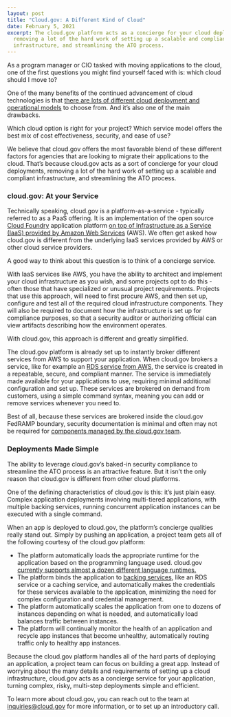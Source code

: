 ```yaml
---
layout: post
title: "Cloud.gov: A Different Kind of Cloud"
date: February 5, 2021
excerpt: The cloud.gov platform acts as a concierge for your cloud deployments,
  removing a lot of the hard work of setting up a scalable and compliant
  infrastructure, and streamlining the ATO process.
---
```

As a program manager or CIO tasked with moving applications to the cloud, one of the first questions you might find yourself faced with is: which cloud should I move to?

One of the many benefits of the continued advancement of cloud technologies is that [there are lots of different cloud deployment and operational models](https://bluexp.netapp.com/blog/cvo-blg-cloud-computing-deployment-models-and-architectures) to choose from. And it’s also one of the main drawbacks. 

Which cloud option is right for your project? Which service model offers the best mix of cost effectiveness, security, and ease of use? 

We believe that cloud.gov offers the most favorable blend of these different factors for agencies that are looking to migrate their applications to the cloud. That’s because cloud.gov acts as a sort of concierge for your cloud deployments, removing a lot of the hard work of setting up a scalable and compliant infrastructure, and streamlining the ATO process.

### cloud.gov: At your Service

Technically speaking, cloud.gov is a platform-as-a-service - typically referred to as a PaaS offering. It is an implementation of the open source [Cloud Foundry](https://www.cloudfoundry.org/) application platform [on top of Infrastructure as a Service (IaaS) provided by Amazon Web Services](https://cloud.gov/docs/technology/iaas/) (AWS). We often get asked how cloud.gov is different from the underlying IaaS services provided by AWS or other cloud service providers.

A good way to think about this question is to think of a concierge service.

With IaaS services like AWS, you have the ability to architect and implement your cloud infrastructure as you wish, and some projects opt to do this - often those that have specialized or unusual project requirements. Projects that use this approach, will need to first procure AWS, and then set up, configure and test all of the required cloud infrastructure components. They will also be required to document how the infrastructure is set up for compliance purposes, so that a security auditor or authorizing official can view artifacts describing how the environment operates.

With cloud.gov, this approach is different and greatly simplified. 

The cloud.gov platform is already set up to instantly broker different services from AWS to support your application. When cloud.gov brokers a service, like for example an [RDS service from AWS](https://aws.amazon.com/rds/), the service is created in a repeatable, secure, and compliant manner. The service is immediately made available for your applications to use, requiring minimal additional configuration and set up. These services are brokered on demand from customers, using a simple command syntax, meaning you can add or remove services whenever you need to.

Best of all, because these services are brokered inside the cloud.gov FedRAMP boundary, security documentation is minimal and often may not be required for [components managed by the cloud.gov team](https://cloud.gov/docs/overview/fedramp-tracker/#how-you-can-use-this-p-ato).

### Deployments Made Simple

The ability to leverage cloud.gov’s baked-in security compliance to streamline the ATO process is an attractive feature. But it isn’t the only reason that cloud.gov is different from other cloud platforms.

One of the defining characteristics of cloud.gov is this: it’s just plain easy. Complex application deployments involving multi-tiered applications, with multiple backing services, running concurrent application instances can be executed with a single command.

When an app is deployed to cloud.gov, the platform’s concierge qualities really stand out. Simply by pushing an application, a project team gets all of the following courtesy of the cloud.gov platform:

* The platform automatically loads the appropriate runtime for the application based on the programming language used. cloud.gov [currently supports almost a dozen different language runtimes.](https://cloud.gov/docs/overview/portfolio-analysis/)
* The platform binds the application to [backing services](https://cloud.gov/docs/services/intro/), like an RDS service or a caching service, and automatically makes the credentials for these services available to the application, minimizing the need for complex configuration and credential management.
* The platform automatically scales the application from one to dozens of instances depending on what is needed, and automatically load balances traffic between instances. 
* The platform will continually monitor the health of an application and recycle app instances that become unhealthy, automatically routing traffic only to healthy app instances.

Because the cloud.gov platform handles all of the hard parts of deploying an application, a project team can focus on building a great app. Instead of worrying about the many details and requirements of setting up a cloud infrastructure, cloud.gov acts as a concierge service for your application, turning complex, risky, multi-step deployments simple and efficient.

To learn more about cloud.gov, you can reach out to the team at [inquiries@cloud.gov](mailto:inquiries@cloud.gov) for more information, or to set up an introductory call.